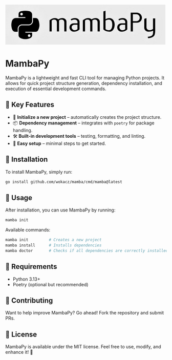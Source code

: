 ![](assets/mamba.png)

# MambaPy

MambaPy is a lightweight and fast CLI tool for managing Python projects. It allows for quick project structure generation, dependency installation, and
execution of essential development commands.

## 📌 Key Features

- 🔧 **Initialize a new project** – automatically creates the project structure.
- 📦 **Dependency management** – integrates with `poetry` for package handling.
- 🛠️ **Built-in development tools** – testing, formatting, and linting.
- 🚀 **Easy setup** – minimal steps to get started.

## 🚀 Installation

To install MambaPy, simply run:

```bash
go install github.com/wokacz/mamba/cmd/mamba@latest
```

## 🎯 Usage

After installation, you can use MambaPy by running:

```sh
mamba init
```

Available commands:

```sh
mamba init         # Creates a new project
mamba install      # Installs dependencies
mamba doctor       # Checks if all dependencies are correctly installed
```

## 🔗 Requirements

- Python 3.13+
- Poetry (optional but recommended)

## 🤝 Contributing

Want to help improve MambaPy? Go ahead! Fork the repository and submit PRs.

## 📜 License

MambaPy is available under the MIT license. Feel free to use, modify, and enhance it! 🚀

